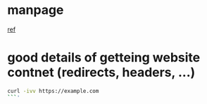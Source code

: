 ---
---

# manpage
[ref](https://curl.se/docs/manpage.html)

# good details of getteing website contnet (redirects, headers, ...)
```bash
curl -ivv https://example.com
```'

